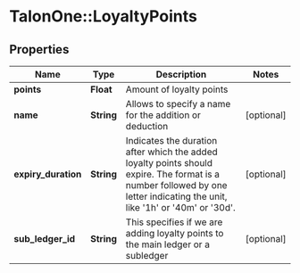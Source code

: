 # TalonOne::LoyaltyPoints

## Properties
Name | Type | Description | Notes
------------ | ------------- | ------------- | -------------
**points** | **Float** | Amount of loyalty points | 
**name** | **String** | Allows to specify a name for the addition or deduction | [optional] 
**expiry_duration** | **String** | Indicates the duration after which the added loyalty points should expire. The format is a number followed by one letter indicating the unit, like &#39;1h&#39; or &#39;40m&#39; or &#39;30d&#39;. | [optional] 
**sub_ledger_id** | **String** | This specifies if we are adding loyalty points to the main ledger or a subledger | [optional] 


